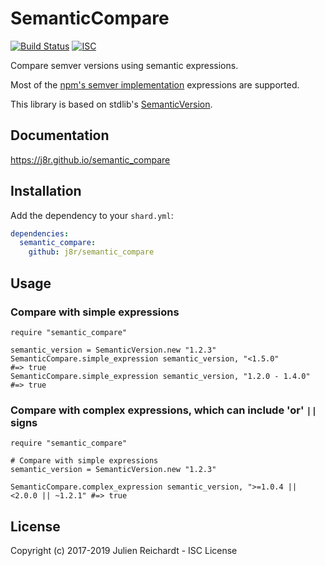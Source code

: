 # SemanticCompare

[![Build Status](https://cloud.drone.io/api/badges/j8r/semantic_compare/status.svg)](https://cloud.drone.io/j8r/semantic_compare)
[![ISC](https://img.shields.io/badge/License-ISC-blue.svg?style=flat-square)](https://en.wikipedia.org/wiki/ISC_license)

Compare semver versions using semantic expressions.

Most of the [npm's semver implementation](https://www.npmjs.com/package/semver) expressions are supported.

This library is based on stdlib's [SemanticVersion](https://crystal-lang.org/api/master/SemanticVersion.html).

## Documentation

https://j8r.github.io/semantic_compare

## Installation

Add the dependency to your `shard.yml`:

```yaml
dependencies:
  semantic_compare:
    github: j8r/semantic_compare
```

## Usage

### Compare with simple expressions

```crystal
require "semantic_compare"

semantic_version = SemanticVersion.new "1.2.3"
SemanticCompare.simple_expression semantic_version, "<1.5.0"        #=> true
SemanticCompare.simple_expression semantic_version, "1.2.0 - 1.4.0" #=> true
```

### Compare with complex expressions, which can include 'or' `||` signs
```crystal
require "semantic_compare"

# Compare with simple expressions
semantic_version = SemanticVersion.new "1.2.3"

SemanticCompare.complex_expression semantic_version, ">=1.0.4 || <2.0.0 || ~1.2.1" #=> true
```

## License

Copyright (c) 2017-2019 Julien Reichardt - ISC License
